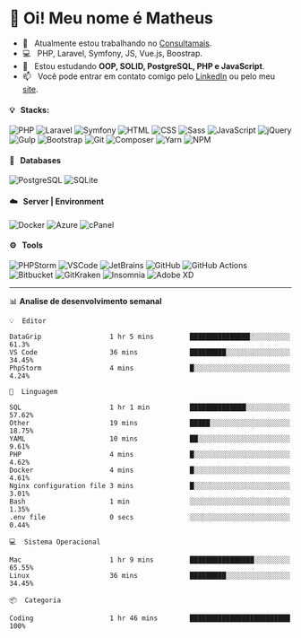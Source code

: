 # 👋 Oi! Meu nome é Matheus

- 🔭 &nbsp; Atualmente estou trabalhando no [Consultamais](https://consultamais.com.br/).
- 💻 &nbsp; PHP, Laravel, Symfony, JS, Vue.js, Boostrap.
- 🌱 &nbsp; Estou estudando **OOP, SOLID, PostgreSQL, PHP e JavaScript**.
- 📫 &nbsp; Você pode entrar em contato comigo pelo [LinkedIn](https://www.linkedin.com/in/matheuscamargoxavier/) ou pelo meu [site](https://matheuscamargo.co).

#### 💡 &nbsp; Stacks:
![PHP](https://img.shields.io/badge/-PHP-777BB4?&logo=php&logoColor=FFFFFF)
![Laravel](https://img.shields.io/badge/-Laravel-FF2D20?&logo=laravel&logoColor=FFFFFF)
![Symfony](https://img.shields.io/badge/-Symfony-000000?&logo=symfony&logoColor=FFFFFF)
![HTML](https://img.shields.io/badge/-HTML-E34F26?&logo=html5&logoColor=FFFFFF)
![CSS](https://img.shields.io/badge/-CSS-1572B6?&logo=css3&logoColor=FFFFFF)
![Sass](https://img.shields.io/badge/-Sass-CC6699?&logo=sass&logoColor=FFFFFF)
![JavaScript](https://img.shields.io/badge/-JavaScript-F7DF1E?&logo=javascript&logoColor=FFFFFF)
![jQuery](https://img.shields.io/badge/-jQuery-0769AD?&logo=jquery&logoColor=FFFFFF)
![Gulp](https://img.shields.io/badge/-Gulp-CF4647?&logo=gulp&logoColor=FFFFFF)
![Bootstrap](https://img.shields.io/badge/-Bootstrap-7952B3?&logo=bootstrap&logoColor=FFFFFF)
![Git](https://img.shields.io/badge/-Git-F05032?&logo=git&logoColor=FFFFFF)
![Composer](https://img.shields.io/badge/-Composer-885630?&logo=composer&logoColor=FFFFFF)
![Yarn](https://img.shields.io/badge/-Yarn-2C8EBB?&logo=yarn&logoColor=FFFFFF)
![NPM](https://img.shields.io/badge/-npm-CB3837?&logo=npm&logoColor=FFFFFF)

#### 💾 &nbsp; Databases
![PostgreSQL](https://img.shields.io/badge/-PostgreSQL-336791?&logo=PostgreSQL&logoColor=FFFFFF)
![SQLite](https://img.shields.io/badge/-SQLite-003B57?&logo=SQLite&logoColor=FFFFFF)

#### ☁️ &nbsp; Server | Environment
![Docker](https://img.shields.io/badge/-Docker-2496ED?&logo=docker&logoColor=FFFFFF)
![Azure](https://img.shields.io/badge/-Azure-0089D6?&logo=microsoft%20azure&logoColor=FFFFFF)
![cPanel](https://img.shields.io/badge/-cPanel-FF6C2C?&logo=cpanel&logoColor=FFFFFF)

#### ⚙️ &nbsp; Tools
![PHPStorm](https://img.shields.io/badge/-PHPStorm-000000?&logo=PHPStorm&logoColor=FFFFFF)
![VSCode](https://img.shields.io/badge/-VSCode-007ACC?&logo=Visual%20Studio%20Code&logoColor=FFFFFF) 
![JetBrains](https://img.shields.io/badge/-JetBrains-000000?&logo=jetbrains&logoColor=FFFFFF) 
![GitHub](https://img.shields.io/badge/-GitHub-181717?&logo=github&logoColor=FFFFFF) 
![GitHub Actions](https://img.shields.io/badge/-GitHub%20Actions-181717?&logo=GitHub%20Actions&logoColor=FFFFFF) 
![Bitbucket](https://img.shields.io/badge/-Bitbucket-0052CC?&logo=bitbucket&logoColor=FFFFFF)
![GitKraken](https://img.shields.io/badge/-GitKraken-179287?&logo=GitKraken&logoColor=FFFFFF)
![Insomnia](https://img.shields.io/badge/-Insomnia-5849BE?&logo=Insomnia&logoColor=FFFFFF)
![Adobe XD](https://img.shields.io/badge/-Adobe%20XD-FF61F6?&logo=adobe%20xd&logoColor=FFFFFF) 
_______

📊  **Analise de desenvolvimento semanal**
```text
💡  Editor

DataGrip                 1 hr 5 mins         ███████████████░░░░░░░░░░      61.3%
VS Code                  36 mins             █████████░░░░░░░░░░░░░░░░     34.45%
PhpStorm                 4 mins              █░░░░░░░░░░░░░░░░░░░░░░░░      4.24%
```
```text
💬  Linguagem

SQL                      1 hr 1 min          ██████████████░░░░░░░░░░░     57.62%
Other                    19 mins             █████░░░░░░░░░░░░░░░░░░░░     18.75%
YAML                     10 mins             ██░░░░░░░░░░░░░░░░░░░░░░░      9.61%
PHP                      4 mins              █░░░░░░░░░░░░░░░░░░░░░░░░      4.62%
Docker                   4 mins              █░░░░░░░░░░░░░░░░░░░░░░░░      4.61%
Nginx configuration file 3 mins              █░░░░░░░░░░░░░░░░░░░░░░░░      3.01%
Bash                     1 min               ░░░░░░░░░░░░░░░░░░░░░░░░░      1.35%
.env file                0 secs              ░░░░░░░░░░░░░░░░░░░░░░░░░      0.44%
```
```text
💻  Sistema Operacional

Mac                      1 hr 9 mins         ████████████████░░░░░░░░░     65.55%
Linux                    36 mins             █████████░░░░░░░░░░░░░░░░     34.45%
```
```text
📦  Categoria

Coding                   1 hr 46 mins        █████████████████████████       100%
```
